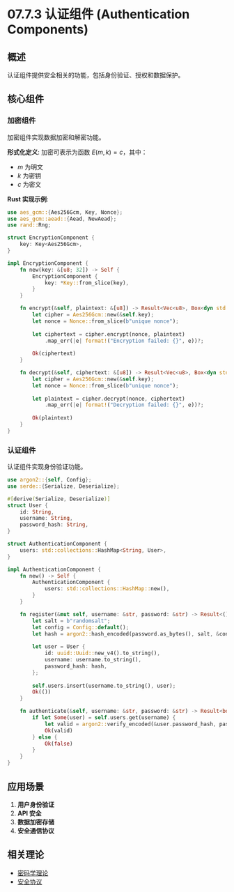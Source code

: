 # 07.7.3 认证组件 (Authentication Components)

## 概述

认证组件提供安全相关的功能，包括身份验证、授权和数据保护。

## 核心组件

### 加密组件

加密组件实现数据加密和解密功能。

**形式化定义**: 加密可表示为函数 $E(m, k) = c$，其中：
- $m$ 为明文
- $k$ 为密钥
- $c$ 为密文

**Rust 实现示例**:

```rust
use aes_gcm::{Aes256Gcm, Key, Nonce};
use aes_gcm::aead::{Aead, NewAead};
use rand::Rng;

struct EncryptionComponent {
    key: Key<Aes256Gcm>,
}

impl EncryptionComponent {
    fn new(key: &[u8; 32]) -> Self {
        EncryptionComponent {
            key: *Key::from_slice(key),
        }
    }

    fn encrypt(&self, plaintext: &[u8]) -> Result<Vec<u8>, Box<dyn std::error::Error>> {
        let cipher = Aes256Gcm::new(&self.key);
        let nonce = Nonce::from_slice(b"unique nonce");
        
        let ciphertext = cipher.encrypt(nonce, plaintext)
            .map_err(|e| format!("Encryption failed: {}", e))?;
        
        Ok(ciphertext)
    }

    fn decrypt(&self, ciphertext: &[u8]) -> Result<Vec<u8>, Box<dyn std::error::Error>> {
        let cipher = Aes256Gcm::new(&self.key);
        let nonce = Nonce::from_slice(b"unique nonce");
        
        let plaintext = cipher.decrypt(nonce, ciphertext)
            .map_err(|e| format!("Decryption failed: {}", e))?;
        
        Ok(plaintext)
    }
}
```

### 认证组件

认证组件实现身份验证功能。

```rust
use argon2::{self, Config};
use serde::{Serialize, Deserialize};

#[derive(Serialize, Deserialize)]
struct User {
    id: String,
    username: String,
    password_hash: String,
}

struct AuthenticationComponent {
    users: std::collections::HashMap<String, User>,
}

impl AuthenticationComponent {
    fn new() -> Self {
        AuthenticationComponent {
            users: std::collections::HashMap::new(),
        }
    }

    fn register(&mut self, username: &str, password: &str) -> Result<(), Box<dyn std::error::Error>> {
        let salt = b"randomsalt";
        let config = Config::default();
        let hash = argon2::hash_encoded(password.as_bytes(), salt, &config)?;
        
        let user = User {
            id: uuid::Uuid::new_v4().to_string(),
            username: username.to_string(),
            password_hash: hash,
        };
        
        self.users.insert(username.to_string(), user);
        Ok(())
    }

    fn authenticate(&self, username: &str, password: &str) -> Result<bool, Box<dyn std::error::Error>> {
        if let Some(user) = self.users.get(username) {
            let valid = argon2::verify_encoded(&user.password_hash, password.as_bytes())?;
            Ok(valid)
        } else {
            Ok(false)
        }
    }
}
```

## 应用场景

1. **用户身份验证**
2. **API 安全**
3. **数据加密存储**
4. **安全通信协议**

## 相关理论

- [密码学理论](15_Information_Theory/README.md)
- [安全协议](11_Computer_Network_Theory/README.md) 